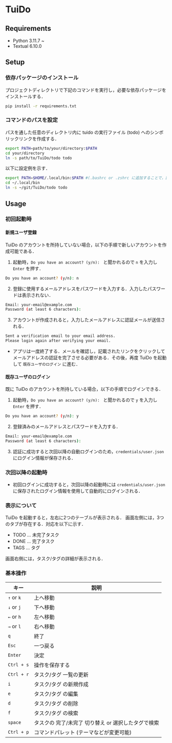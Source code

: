 # TuiDo

## Requirements
- Python 3.11.7 ~
- Textual 6.10.0

## Setup
### 依存パッケージのインストール

プロジェクトディレクトリで下記のコマンドを実行し，必要な依存パッケージをインストールする．
``` bash
pip install -r requirements.txt
```

### コマンドのパスを設定

パスを通した任意のディレクトリ内に tuido の実行ファイル (todo) へのシンボリックリンクを作成する．

``` bash
export PATH=path/to/your/directory:$PATH
cd your/directory
ln -s path/to/TuiDo/todo todo
```
以下に設定例を示す．

``` bash
export PATH=$HOME/.local/bin:$PATH #(.bashrc or .zshrc に追加することで，設定を永続化)
cd ~/.local/bin
ln -s ~/git/TuiDo/todo todo
```

## Usage
### 初回起動時
#### 新規ユーザ登録
TuiDo のアカウントを所持していない場合，以下の手順で新しいアカウントを作成可能である．
1. 起動時，`Do you have an account? (y/n): ` と聞かれるので `n` を入力し `Enter` を押す．
``` bash
Do you have an account? (y/n): n
```

2. 登録に使用するメールアドレスをパスワードを入力する．入力したパスワードは表示されない．
``` bash
Email: your-email@example.com
Password (at least 6 characters):
```

3. アカウントが作成されると，入力したメールアドレスに認証メールが送信される．
``` bash
Sent a verification email to your email address.
Please login again after verifying your email.
```
- アプリは一度終了する．メールを確認し，記載されたリンクをクリックしてメールアドレスの認証を完了させる必要がある．その後，再度 TuiDo を起動して `既存ユーザのログイン` に進む．


#### 既存ユーザのログイン
既に TuiDo のアカウントを所持している場合，以下の手順でログインできる．
1. 起動時，`Do you have an account? (y/n): ` と聞かれるので `y` を入力し `Enter` を押す．
``` bash
Do you have an account? (y/n): y
```

2. 登録済みのメールアドレスとパスワードを入力する．
``` bash
Email: your-email@example.com
Password (at least 6 characters):
```

3. 認証に成功すると次回以降の自動ログインのため，`credentials/user.json` にログイン情報が保存される．


### 次回以降の起動時
- 初回ログインに成功すると，次回以降の起動時には `credentials/user.json` に保存されたログイン情報を使用して自動的にログインされる．

### 表示について
TuiDo を起動すると，左右に2つのテーブルが表示される．
画面左側には，3つのタブが存在する．対応を以下に示す．
- TODO … 未完了タスク
- DONE … 完了タスク
- TAGS … タグ

画面右側には，タスク/タグの詳細が表示される．

### 基本操作
|キー|説明|
|---|---|
|`↑` or `k`|上へ移動|
|`↓` or `j`|下へ移動|
|`←` or `h`|左へ移動|
|`→` or `l`|右へ移動|
|`q`|終了|
|`Esc`|一つ戻る|
|`Enter`|決定|
|`Ctrl + s`|操作を保存する|
|`Ctrl + r`|タスク/タグ 一覧の更新|
|`i`|タスク/タグ の新規作成|
|`e`|タスク/タグ の編集|
|`d`|タスク/タグ の削除|
|`f`|タスク/タグ の検索|
|`space`|タスクの 完了/未完了 切り替え or 選択したタグで検索|
|`Ctrl + p`|コマンドパレット (テーマなどが変更可能)|
